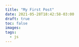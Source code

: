```yaml
---
title: "My First Post"
date: 2021-05-28T18:42:58-03:00
draft: true
toc: false
images:
tags:
  - js
---
```



